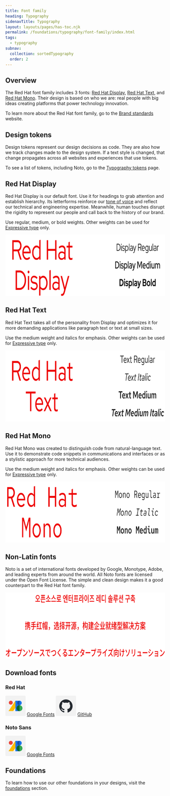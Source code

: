 ```yaml
---
title: Font family
heading: Typography
sidenavTitle: Typography
layout: layouts/pages/has-toc.njk
permalink: /foundations/typography/font-family/index.html
tags: 
  - typography
subnav:
  collection: sortedTypography
  order: 2
---
```



<link rel="stylesheet"
      href="/assets/packages/@rhds/elements/elements/rh-table/rh-table-lightdom.css"
      data-helmet>

<script type="module" data-helmet>
  import '@rhds/elements/rh-table/rh-table.js';
  import '@rhds/elements/rh-card/rh-card.js';
  import '@rhds/elements/rh-cta/rh-cta.js';
</script>

## Overview

The Red Hat font family includes 3 fonts: [Red Hat Display][rhdisplay], [Red Hat Text][rhtext], and [Red Hat Mono][rhmono]. Their design is based on who we are: real people with big ideas creating platforms that power technology innovation.

To learn more about the Red Hat font family, go to the [Brand standards][brandstandards] website.

## Design tokens

Design tokens represent our design decisions as code. They are also how we track changes made to the design system. If a text style is changed, that change propagates across all websites and experiences that use tokens.

To see a list of tokens, including Noto, go to the [Typography tokens][typographytokens] page.

## Red Hat Display

Red Hat Display is our default font. Use it for headings to grab attention and establish hierarchy. Its letterforms reinforce our [tone of voice][tone] and reflect our technical and engineering expertise. Meanwhile, human touches disrupt the rigidity to represent our people and call back to the history of our brand.

Use regular, medium, or bold weights. Other weights can be used for [Expressive type][expressivetype] only.

<uxdot-example width-adjustment="810px" color-palette="lightest">
  <img src="./typography-rh-display.svg"
      alt="examples of Red Hat Display and its three weights"
      width="810"
      height="192"
      loading="lazy">
</uxdot-example>

## Red Hat Text

Red Hat Text takes all of the personality from Display and optimizes it for more demanding applications like paragraph text or text at small sizes.

Use the medium weight and italics for emphasis. Other weights can be used for [Expressive type][expressivetype] only.

<uxdot-example width-adjustment="810px" color-palette="lightest">
  <img src="./typography-rh-text.svg"
      alt="examples of Red Hat Text and its weights and styles"
      width="810"
      height="224"
      loading="lazy">
</uxdot-example>

## Red Hat Mono

Red Hat Mono was created to distinguish code from natural-language text. Use it to demonstrate code snippets in communications and interfaces or as a stylistic approach for more technical audiences.

Use the medium weight and italics for emphasis. Other weights can be used for [Expressive type][expressivetype] only.

<uxdot-example width-adjustment="810px" color-palette="lightest">
  <img src="./typography-rh-mono.svg"
      alt="examples of Red Hat Mono and its weights and styles"
      width="810"
      height="192"
      loading="lazy">
</uxdot-example>

## Non-Latin fonts

Noto is a set of international fonts developed by Google, Monotype, Adobe, and leading experts from around the world. All Noto fonts are licensed under the Open Font License. The simple and clean design makes it a good counterpart to the Red Hat font family.

<uxdot-example width-adjustment="778px" color-palette="lightest">
  <img src="./typography-non-latin-fonts.svg"
      alt="examples of Noto used for non-latin text"
      width="778"
      height="207"
      loading="lazy">
</uxdot-example>

## Download fonts

### Red Hat
<div class="grid sm-three-columns">
  <rh-card>
    <img slot="header" 
        src="./google-fonts-icon.svg" 
        width="64px" 
        alt="Google Fonts icon">
    <rh-cta>
        <a href="https://fonts.google.com/?query=Red+Hat">Google Fonts</a>
    </rh-cta>
  </rh-card>
  <rh-card>
    <img slot="header" 
        src="./github-icon.svg" 
        width="64px" 
        alt="GitHub icon">
    <rh-cta>
        <a href="https://github.com/RedHatOfficial/RedHatFont">GitHub</a>
    </rh-cta>
  </rh-card>
</div>

### Noto Sans
<div class="grid sm-three-columns">
  <rh-card>
    <img slot="header" 
        src="./google-fonts-icon.svg" 
        width="64px" 
        alt="Google Fonts icon">
    <rh-cta>
        <a href="https://fonts.google.com/noto/specimen/Noto+Sans">Google Fonts</a>
    </rh-cta>
  </rh-card>
</div>

<uxdot-feedback>
  <h2>Foundations</h2>
  <p>To learn how to use our other foundations in your designs, visit the <a href="/foundations">foundations</a> section.</p>
</uxdot-feedback>

[rhdisplay]: #red-hat-display
[rhtext]: #red-hat-text
[rhmono]: #red-hat-mono
[brandstandards]: https://www.redhat.com/en/about/brand/standards
[typographytokens]: /tokens/font/
[tone]: https://www.redhat.com/en/about/brand/standards/personality#how-we-sound
[expressivetype]: /foundations/typography/choosing-type/#expressive-type

